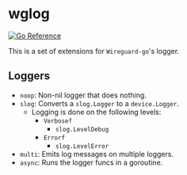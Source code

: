 # wglog
[![Go Reference](https://pkg.go.dev/badge/github.com/point-c/wglog@v0.0.2.svg)](https://pkg.go.dev/github.com/point-c/wglog@v0.0.2)

This is a set of extensions for `Wireguard-go`'s logger.

## Loggers

- `noop`: Non-nil logger that does nothing.
- `slog`: Converts a `slog.Logger` to a `device.Logger`.
  - Logging is done on the following levels:
    - `Verbosef`
      - `slog.LevelDebug`
    - `Errorf`
      - `slog.LevelError`
- `multi`: Emits log messages on multiple loggers. 
- `async`: Runs the logger funcs in a goroutine.